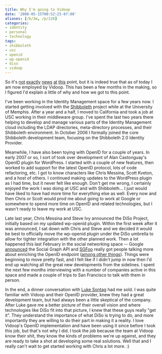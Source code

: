 ```yaml
---
title: Why I'm going to Vidoop
date: '2008-05-15T00:52:25-07:00'
aliases: [/b/3m, /p/226]
categories:
- identity
- personal
- technology
tags:
- shibboleth
- usc
- openid
- wp-openid
- diso
- vidoop
---
```

So it's [not][] [exactly][] [news][] [at][] [this][] point, but it is indeed true that as of today I am now employed by
Vidoop.  This has been a few months in the making, so I figured I'd explain a little of why and how we got to this
point.

I've been working in the Identity Management space for a few years now.  I started getting involved with the
[Shibboleth][] project while at the University of Memphis.  After a year and a half, I moved to California and took a
job at USC working in their middleware group.  I've spent the last two years there helping to develop and manage various
parts of the Identity Management cloud including the LDAP directories, meta-directory processes, and their Shibboleth
environment.  In October 2006 I formally joined the core Shibboleth development team, focusing on the Shibboleth 2.0
Identity Provider.

Meanwhile, I have also been toying with OpenID for a couple of years.  In early 2007 or so, I sort of took over
development of Alan Castonguay's OpenID plugin for WordPress.  I started with a couple of new features, then worked to
add support for the latest OpenID protocol, lots of code refactoring, etc.  I got to know characters like Chris Messina,
Scott Kveton, and a host of others.  I continued making updates to the WordPress plugin as I had time, but it never felt
like enough.  Don't get me wrong, I certainly enjoyed the work I was doing at USC and with Shibboleth... I just would
have liked to have had more time for everything else as well.  Every now and then Chris or Scott would prod me about
going to work at Google or somewhere to spend more time on OpenID and related technologies, but I wasn't ready to leave
my work at USC.

Late last year, Chris Messina and Steve Ivy announced the DiSo Project, initially based on my updated wp-openid plugin.
Within the first week after it was announced, I sat down with Chris and Steve and we decided it would be best to
officially move the wp-openid plugin under the DiSo umbrella to allow for tighter integration with the other planned
work.  Then a lot happened this last February in the social networking space -- Google [announced][] the Social Graph
API and [SGFoo][] really got people talking more about enriching the OpenID endpoint ([among other things][]).  Things
were beginning to move pretty fast, and I felt like if I didn't jump in now then I'd end up watching all the great new
developments from the sidelines.  I spent the next few months interviewing with a number of companies active in this
space and made a couple of trips to San Francisco to talk with them in person.

In the end, a dinner conversation with [Luke Sontag][] had me sold.  I was quite familiar with Vidoop and their OpenID
provider, knew they had a great development team, but had always been a little skeptical of the company.  After Luke
gave me a better picture of their overall vision and where technologies like DiSo fit into that picture, I knew that
these guys really "get it".  They understand the importance of what DiSo is trying to do, and more importantly they are
willing to do their part in making it a reality.  I love Vidoop's OpenID implementation and have been using it since
before I took this job, but that's not why I did.  I took the job because the team at Vidoop know their shit, they know
the kinds of problems we're up against, and they are ready to take a shot at developing some real solutions.  Well that
and I really can't wait to get started working with Chris a lot more. :)

[not]: https://web.archive.org/web/20080515/http://blog.vidoop.com/archives/111
[exactly]: https://web.archive.org/web/20080515/http://www.readwriteweb.com/archives/messina_norris_vidoop.php
[news]: http://factoryjoe.com/blog/2008/05/13/im-joining-vidoop-to-work-on-diso-full-time/
[at]: https://web.archive.org/web/20080515/http://kveton.com/blog/2008/05/14/solutions-more-than-technology/
[this]: https://web.archive.org/web/20080515/http://redmonk.net/archives/2008/05/14/distributed-social-networkers/
[Shibboleth]: https://shibboleth.net/
[announced]: https://web.archive.org/web/20080515/http://google-code-updates.blogspot.com/2008/02/urls-are-people-too.html
[SGFoo]: http://sgfoocamp08.pbwiki.com/FrontPage
[among other things]: https://web.archive.org/web/20080515/http://kveton.com/blog/2008/02/04/sg-foocamp-08-wrap-up/
[Luke Sontag]: https://web.archive.org/web/20080515/http://vidoop.com/management.php
